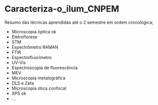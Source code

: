 # Caracteriza-o_ilum_CNPEM
Resumo das técnicas aprendidas até o 2 semestre em ordem cronológica; 
- Microscopia óptica ok
- Eletroflorese
- STM
- Espectrômetro RAMAN
- FTIR
- Espectrofluorímetro
- UV-Vis
- Espectroscopia de fluorescência
- MEV
- Microscopia metalográfica
- DLS e Zeta
- Microscopia ótica confocal
- XPS ok
- ...
